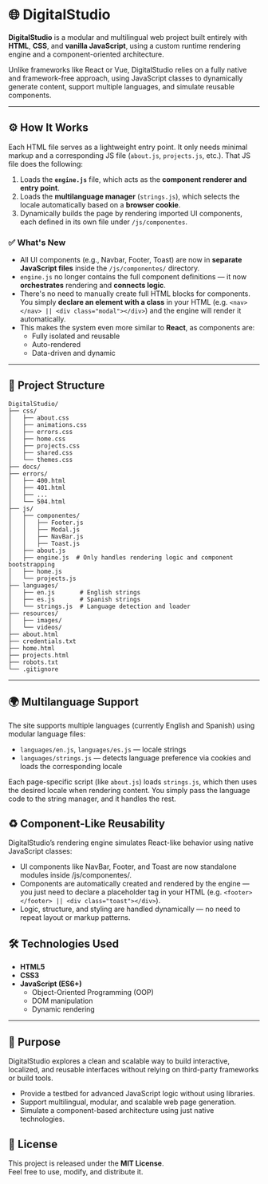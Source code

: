 # 🌐 DigitalStudio

**DigitalStudio** is a modular and multilingual web project built entirely with **HTML**, **CSS**, and **vanilla JavaScript**, using a custom runtime rendering engine and a component-oriented architecture.

Unlike frameworks like React or Vue, DigitalStudio relies on a fully native and framework-free approach, using JavaScript classes to dynamically generate content, support multiple languages, and simulate reusable components.

---

## ⚙️ How It Works

Each HTML file serves as a lightweight entry point. It only needs minimal markup and a corresponding JS file (`about.js`, `projects.js`, etc.). That JS file does the following:

1. Loads the **`engine.js`** file, which acts as the **component renderer and entry point**.
2. Loads the **multilanguage manager** (`strings.js`), which selects the locale automatically based on a **browser cookie**.
3. Dynamically builds the page by rendering imported UI components, each defined in its own file under `/js/componentes`.


### ✅ What's New

- All UI components (e.g., Navbar, Footer, Toast) are now in **separate JavaScript files** inside the `/js/componentes/` directory.
- `engine.js` no longer contains the full component definitions — it now **orchestrates** rendering and **connects logic**.
- There's no need to manually create full HTML blocks for components. You simply **declare an element with a class** in your HTML (e.g. `<nav></nav> || <div class="modal"></div>`) and the engine will render it automatically.
- This makes the system even more similar to **React**, as components are:
  - Fully isolated and reusable
  - Auto-rendered
  - Data-driven and dynamic

---

## 📁 Project Structure

```plaintext
DigitalStudio/
├── css/
│   ├── about.css
│   ├── animations.css
│   ├── errors.css
│   ├── home.css
│   ├── projects.css
│   ├── shared.css
│   └── themes.css
├── docs/
├── errors/
│   ├── 400.html
│   ├── 401.html
│   ├── ...
│   └── 504.html
├── js/
│   ├── componentes/
│   │   ├── Footer.js
│   │   ├── Modal.js
│   │   ├── NavBar.js
│   │   ├── Toast.js
│   ├── about.js
│   ├── engine.js  # Only handles rendering logic and component bootstrapping
│   ├── home.js
│   └── projects.js
├── languages/
│   ├── en.js       # English strings
│   ├── es.js       # Spanish strings
│   └── strings.js  # Language detection and loader
├── resources/
│   ├── images/
│   └── videos/
├── about.html
├── credentials.txt
├── home.html
├── projects.html
├── robots.txt
└── .gitignore
```

---

## 🌍 Multilanguage Support

The site supports multiple languages (currently English and Spanish) using modular language files:

- `languages/en.js`, `languages/es.js` — locale strings
- `languages/strings.js` — detects language preference via cookies and loads the corresponding locale

Each page-specific script (like `about.js`) loads `strings.js`, which then uses the desired locale when rendering content. You simply pass the language code to the string manager, and it handles the rest.


## ♻️ Component-Like Reusability

DigitalStudio’s rendering engine simulates React-like behavior using native JavaScript classes:

- UI components like NavBar, Footer, and Toast are now standalone modules inside /js/componentes/.
- Components are automatically created and rendered by the engine — you just need to declare a placeholder tag in your HTML (e.g. `<footer></footer> || <div class="toast"></div>`).
- Logic, structure, and styling are handled dynamically — no need to repeat layout or markup patterns.


## 🛠️ Technologies Used

- **HTML5**
- **CSS3**
- **JavaScript (ES6+)**
  - Object-Oriented Programming (OOP)
  - DOM manipulation
  - Dynamic rendering

---

## 🚧 Purpose

DigitalStudio explores a clean and scalable way to build interactive, localized, and reusable interfaces without relying on third-party frameworks or build tools.

- Provide a testbed for advanced JavaScript logic without using libraries.
- Support multilingual, modular, and scalable web page generation.
- Simulate a component-based architecture using just native technologies.


## 📜 License

This project is released under the **MIT License**.  
Feel free to use, modify, and distribute it.
